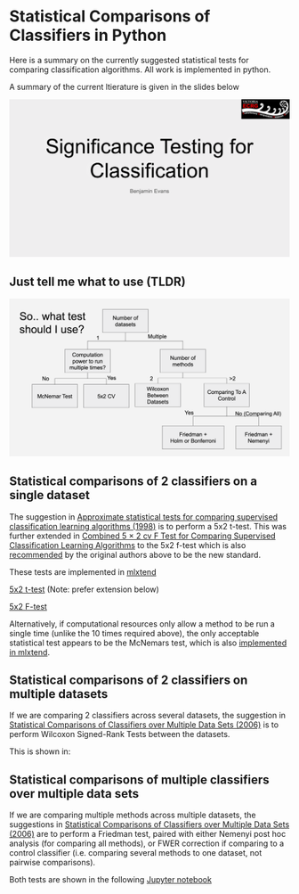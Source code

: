 # Statistical Comparisons of Classifiers in Python

Here is a summary on the currently suggested statistical tests for comparing classification algorithms.
All work is implemented in python.

A summary of the current ltierature is given in the slides below

[![Slides here](title.png)](https://github.com/ben-ix/MethodComparisonsInPython/blob/master/Significance%20Testing%20for%20Classification.pdf)

## Just tell me what to use (TLDR)

![Flow chart](flowchart.png)

## Statistical comparisons of 2 classifiers on a single dataset

The suggestion in 
[Approximate statistical tests for comparing supervised classification learning algorithms (1998)](https://www.mitpressjournals.org/doi/pdfplus/10.1162/089976698300017197) is to perform a 5x2 t-test. This was further extended in [Combined 5 × 2 cv F Test for Comparing Supervised Classification Learning Algorithms](https://www.cmpe.boun.edu.tr/~ethem/files/papers/NC110804.PDF) to the 5x2 f-test which is also [recommended](https://twitter.com/tdietterich/status/955280111481208834) by the original authors above to be the new standard.

These tests are implemented in [mlxtend](https://www.github.com/rasbt/mlxtend)

[5x2 t-test](http://rasbt.github.io/mlxtend/user_guide/evaluate/paired_ttest_5x2cv/) (Note: prefer extension below)

[5x2 F-test](http://rasbt.github.io/mlxtend/user_guide/evaluate/combined_ftest_5x2cv/)

Alternatively, if computational resources only allow a method to be run a single time (unlike the 10 times required above), the only acceptable statistical test appears to be the McNemars test, which is also [implemented in mlxtend](http://rasbt.github.io/mlxtend/user_guide/evaluate/mcnemar/). 

## Statistical comparisons of 2 classifiers on multiple datasets

If we are comparing 2 classifiers across several datasets, the suggestion in [Statistical Comparisons of Classifiers over Multiple Data Sets (2006)](http://citeseerx.ist.psu.edu/viewdoc/download?doi=10.1.1.141.3142&rep=rep1&type=pdf) is to perform Wilcoxon Signed-Rank Tests between the datasets.

This is shown in: 

## Statistical comparisons of multiple classifiers over multiple data sets

If we are comparing multiple methods across multiple datasets, the suggestions in [Statistical Comparisons of Classifiers over Multiple Data Sets (2006)](http://citeseerx.ist.psu.edu/viewdoc/download?doi=10.1.1.141.3142&rep=rep1&type=pdf) are to perform a Friedman test, paired with either Nemenyi post hoc analysis (for comparing all methods), or FWER correction if comparing to a control classifier (i.e. comparing several methods to one dataset, not pairwise comparisons).

Both tests are shown in the following  [Jupyter notebook](StatisticalTests.ipynb)

